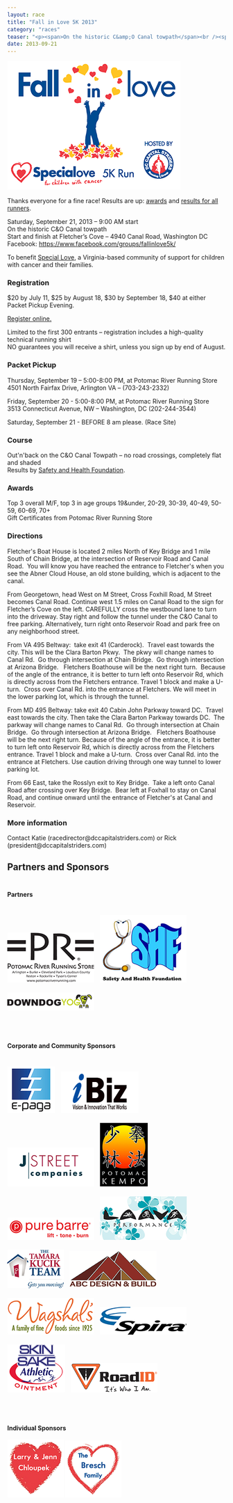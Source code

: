 ```yaml
---
layout: race
title: "Fall in Love 5K 2013"
category: "races"
teaser: "<p><span>On the historic C&amp;O Canal towpath</span><br /><span>Start and finish at Fletcher&rsquo;s Cove &ndash; 4940 Canal Road, Washington DC</span></p>"
date: 2013-09-21
---
```

<p><img src="/media/uploads/fallinlove5k2013.png" alt="race logo" /></p><p>Thanks everyone for a fine race! Results are up: <a href="http://www.safetyandhealthfoundation.org/20130921a.html">awards</a> and <a href="http://www.safetyandhealthfoundation.org/20130921.html">results for all runners</a>.</p><p>Saturday, September 21, 2013 &ndash; 9:00 AM start<br /> On the historic C&amp;O Canal towpath<br /> Start and finish at Fletcher&rsquo;s Cove &ndash; 4940 Canal Road, Washington DC<br /> Facebook: <a href="https://www.facebook.com/groups/fallinlove5k/">https://www.facebook.com/groups/fallinlove5k/</a></p><p>To benefit <a href="http://www.specialove.org">Special Love</a>, a Virginia-based community of support for children with cancer and their families.</p><h3>Registration</h3><p>$20 by July 11, $25 by August 18, $30 by September 18, $40 at either Packet Pickup Evening.</p><p><a href="https://www.raceit.com/Register/?event=21531">Register online.</a></p><p>Limited to the first 300 entrants &ndash; registration includes a high-quality technical running shirt<br />NO guarantees you will receive a shirt, unless you sign up by end of August.</p><h3>Packet Pickup</h3><p>Thursday, September 19 &ndash; 5:00-8:00 PM, at Potomac River Running Store<br /> 4501 North Fairfax Drive, Arlington VA &ndash; (703-243-2332)</p><p>Friday, September 20 - 5:00-8:00 PM, at Potomac River Running Store&nbsp;<br /> 3513 Connecticut Avenue, NW &ndash; Washington, DC (202-244-3544)</p><p>Saturday, September 21 - BEFORE 8 am please. (Race Site)</p><h3>Course</h3><p>Out'n'back on the C&amp;O Canal Towpath &ndash; no road crossings, completely flat and shaded<br /> Results by&nbsp;<a href="http://www.safetyandhealthfoundation.org/">Safety and Health Foundation</a>.</p><h3>Awards</h3><p>Top 3 overall M/F, top 3 in age groups 19&amp;under, 20-29, 30-39, 40-49, 50-59, 60-69, 70+<br /> Gift Certificates from Potomac River Running Store</p><h3>Directions</h3><p><span>Fletcher's Boat House is located 2 miles North of Key Bridge and 1 mile South of Chain Bridge, at the intersection of Reservoir Road and Canal Road. &nbsp;You will know you have reached the entrance to Fletcher's when you see the Abner Cloud House, an old stone building, which is adjacent to the canal.&nbsp;</span></p><p>From Georgetown, head West on M Street, Cross Foxhill Road, M Street becomes Canal Road. Continue west&nbsp;1.5 miles on Canal Road to the sign for Fletcher&rsquo;s Cove on the left. CAREFULLY cross the westbound lane to turn into the driveway. Stay right and follow the tunnel under the C&amp;O Canal to free parking. Alternatively, turn right onto Reservoir Road and park free on any neighborhood street.</p><div class="WordSection1"><p>From VA 495 Beltway: &nbsp;take exit 41 (Carderock). &nbsp;Travel east towards the city. This will be the Clara Barton Pkwy. &nbsp;The pkwy will change names to Canal Rd. &nbsp;Go through intersection at Chain Bridge. &nbsp;Go through intersection at Arizona Bridge.&nbsp; &nbsp;Fletchers Boathouse will be the next right turn. &nbsp;Because of the angle of the entrance, it is better&nbsp;<span>to turn left onto Reservoir Rd, which is directly across from the Fletchers entrance. Travel 1 block and make a U-turn. &nbsp;Cross over Canal Rd. into the entrance at Fletchers. We will meet in the lower parking lot, which is through the tunnel.</span></p></div><p>From MD 495 Beltway: take exit 40 Cabin John Parkway toward DC. &nbsp;Travel east towards the city. Then take the Clara Barton Parkway towards DC. &nbsp;The parkway will change names to Canal Rd. &nbsp;Go through intersection at Chain Bridge. &nbsp;Go through intersection at Arizona Bridge.&nbsp; &nbsp;Fletchers Boathouse will be the next right turn. Because of the angle of the entrance, it is better to turn left onto Reservoir Rd, which is directly across from the Fletchers entrance. Travel 1 block and make a U-turn. &nbsp;Cross over Canal Rd. into the entrance at Fletchers. Use caution driving through one way tunnel to lower parking lot.</p><p>From 66 East, take the Rosslyn exit to Key Bridge. &nbsp;Take a left onto Canal Road after crossing over Key Bridge. &nbsp;Bear left at Foxhall to stay on Canal Road, and continue onward until the entrance of Fletcher's at Canal and Reservoir.</p><h3>More information</h3><p>Contact Katie&nbsp;(racedirector@dccapitalstriders.com) or Rick (president@dccapitalstriders.com)</p><h2 id="sponsors">Partners and Sponsors</h2><h4 style="margin-top: 3em;">Partners</h4><p><a style="border: none; background: none; display: inline-block; margin: 20px 10px 0 0;" href="http://www.potomacriverrunning.com/"><img src="/media/uploads/fallinlove2013/pr.png" alt="PR" /></a> <a style="border: none; background: none; display: inline-block; margin: 20px 10px 0 0;" href="http://safetyandhealthfoundation.org/"><img src="/media/uploads/fallinlove2013/shf.png" alt="Safety and Health Foundation" /></a> <a style="border: none; background: none; display: inline-block; margin: 20px 10px 0 0;" href="http://www.downdogyoga.com/"><img src="/media/uploads/fallinlove2013/downdog.png" alt="Down Dog Yoga" /></a></p><h4 style="margin-top: 5em;">Corporate and Community Sponsors</h4><p><a style="border: none; background: none; display: inline-block; margin: 20px 10px 0 0;" href="http://www.e-paga.com"><img src="/media/uploads/fallinlove2013/epaga.png" alt="E-paga" /></a> <a style="border: none; background: none; display: inline-block; margin: 20px 10px 0 0;" href="http://www.digitalibiz.com"><img src="/media/uploads/fallinlove2013/ibiz.png" alt="iBiz" /></a> <a style="border: none; background: none; display: inline-block; margin: 20px 10px 0 0;" href="http://www.jstreetcompanies.com/"><img src="/media/uploads/fallinlove2013/jstreet.png" alt="J Street" /></a> <a style="border: none; background: none; display: inline-block; margin: 20px 10px 0 0;" href="http://www.potomackempo.com"><img src="/media/uploads/fallinlove2013/potomackempo.png" alt="Potomac Kempo" /></a> <a style="border: none; background: none; display: inline-block; margin: 20px 10px 0 0;" href="http://purebarre.com/p-dc.html"><img src="/media/uploads/fallinlove2013/purebarre.png" alt="Pure Barre" /></a> <a style="border: none; background: none; display: inline-block; margin: 20px 10px 0 0;" href="http://www.facebook.com/laavaperformance"><img src="/media/uploads/fallinlove2013/laava.png" alt="Laava Performance" /></a> <a style="border: none; background: none; display: inline-block; margin: 20px 10px 0 0;" href="http://www.tamara4homes.com"><img src="/media/uploads/fallinlove2013/kucik.png" alt="kucik" /></a> <a style="border: none; background: none; display: inline-block; margin: 20px 10px 0 0;" href="http://www.abcdesignandbuild.com/"><img src="/media/uploads/fallinlove2013/abc.png" alt="ABC" /></a> <a style="border: none; background: none; display: inline-block; margin: 20px 10px 0 0;" href="http://www.wagshals.com/"><img src="/media/uploads/fallinlove2013/wagshals.png" alt="Wagshals" /></a> <a style="border: none; background: none; display: inline-block; margin: 20px 10px 0 0;" href="http://www.spira.com/"><img src="/media/uploads/fallinlove2013/spira.png" alt="Spira" /></a> <a style="border: none; background: none; display: inline-block; margin: 20px 10px 0 0;" href="http://skinsake.com/"><img src="/media/uploads/fallinlove2013/skinsake.png" alt="Skin Sake" /></a> <a style="border: none; background: none; display: inline-block; margin: 20px 10px 0 0;" href="http://www.roadid.com/"><img src="/media/uploads/fallinlove2013/roadid.png" alt="Road ID" /></a></p><h4 style="margin-top: 5em;">Individual Sponsors</h4><p><img src="/media/uploads/fallinlove2013/chloupek.png" alt="Larry and Jenn Chloupek" /> <img src="/media/uploads/fallinlove2013/bresch.png" alt="Bresch" /></p>